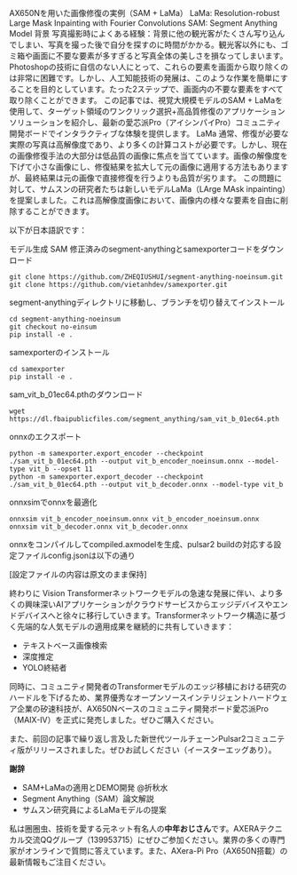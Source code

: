 AX650Nを用いた画像修復の実例（SAM + LaMa）
LaMa: Resolution-robust Large Mask Inpainting with Fourier Convolutions
SAM: Segment Anything Model
背景
写真撮影時によくある経験：背景に他の観光客がたくさん写り込んでしまい、写真を撮った後で自分を探すのに時間がかかる。観光客以外にも、ゴミ箱や画面に不要な要素が多すぎると写真全体の美しさを損なってしまいます。Photoshopの技術に自信のない人にとって、これらの要素を画面から取り除くのは非常に困難です。しかし、人工知能技術の発展は、このような作業を簡単にすることを目的としています。たった2ステップで、画面内の不要な要素をすべて取り除くことができます。
この記事では、視覚大規模モデルのSAM + LaMaを使用して、ターゲット領域のワンクリック選択+高品質修復のアプリケーションソリューションを紹介し、最新の愛芯派Pro（アイシンパイPro）コミュニティ開発ボードでインタラクティブな体験を提供します。
LaMa
通常、修復が必要な実際の写真は高解像度であり、より多くの計算コストが必要です。しかし、現在の画像修復手法の大部分は低品質の画像に焦点を当てています。画像の解像度を下げて小さな画像にし、修復結果を拡大して元の画像に適用する方法もありますが、最終結果は元の画像で直接修復を行うよりも品質が劣ります。
この問題に対して、サムスンの研究者たちは新しいモデルLaMa（LArge MAsk inpainting）を提案しました。これは高解像度画像において、画像内の様々な要素を自由に削除することができます。


以下が日本語訳です：

モデル生成
SAM
修正済みのsegment-anythingとsamexporterコードをダウンロード

```text
git clone https://github.com/ZHEQIUSHUI/segment-anything-noeinsum.git
git clone https://github.com/vietanhdev/samexporter.git
```

segment-anythingディレクトリに移動し、ブランチを切り替えてインストール

```text
cd segment-anything-noeinsum
git checkout no-einsum
pip install -e .
```

samexporterのインストール

```text
cd samexporter
pip install -e .
```

sam_vit_b_01ec64.pthのダウンロード

```text
wget https://dl.fbaipublicfiles.com/segment_anything/sam_vit_b_01ec64.pth
```

onnxのエクスポート

```text
python -m samexporter.export_encoder --checkpoint ./sam_vit_b_01ec64.pth --output vit_b_encoder_noeinsum.onnx --model-type vit_b --opset 11
python -m samexporter.export_decoder --checkpoint ./sam_vit_b_01ec64.pth --output vit_b_decoder.onnx --model-type vit_b
```

onnxsimでonnxを最適化

```text
onnxsim vit_b_encoder_noeinsum.onnx vit_b_encoder_noeinsum.onnx
onnxsim vit_b_decoder.onnx vit_b_decoder.onnx
```

onnxをコンパイルしてcompiled.axmodelを生成、pulsar2 buildの対応する設定ファイルconfig.jsonは以下の通り

[設定ファイルの内容は原文のまま保持]

終わりに
Vision Transformerネットワークモデルの急速な発展に伴い、より多くの興味深いAIアプリケーションがクラウドサービスからエッジデバイスやエンドデバイスへと徐々に移行していきます。Transformerネットワーク構造に基づく先端的な人気モデルの適用成果を継続的に共有していきます：
* テキストベース画像検索
* 深度推定
* YOLO終結者

同時に、コミュニティ開発者のTransformerモデルのエッジ移植における研究のハードルを下げるため、業界優秀なオープンソースインテリジェントハードウェア企業の矽速科技が、AX650Nベースのコミュニティ開発ボード愛芯派Pro（MAIX-IV）を正式に発売しました。ぜひご購入ください。

また、前回の記事で繰り返し言及した新世代ツールチェーンPulsar2コミュニティ版がリリースされました。ぜひお試しください（イースターエッグあり）。

**謝辞**
* SAM+LaMaの適用とDEMO開発 @折秋水
* Segment Anything（SAM）論文解説
* サムスン研究員によるLaMaモデルの提案

私は圈圈虫、技術を愛する元ネット有名人の**中年おじさん**です。AXERAテクニカル交流QQグループ（139953715）にぜひご参加ください。業界の多くの専門家がオンラインで質問に答えています。また、AXera-Pi Pro（AX650N搭載）の最新情報もご注目ください。


